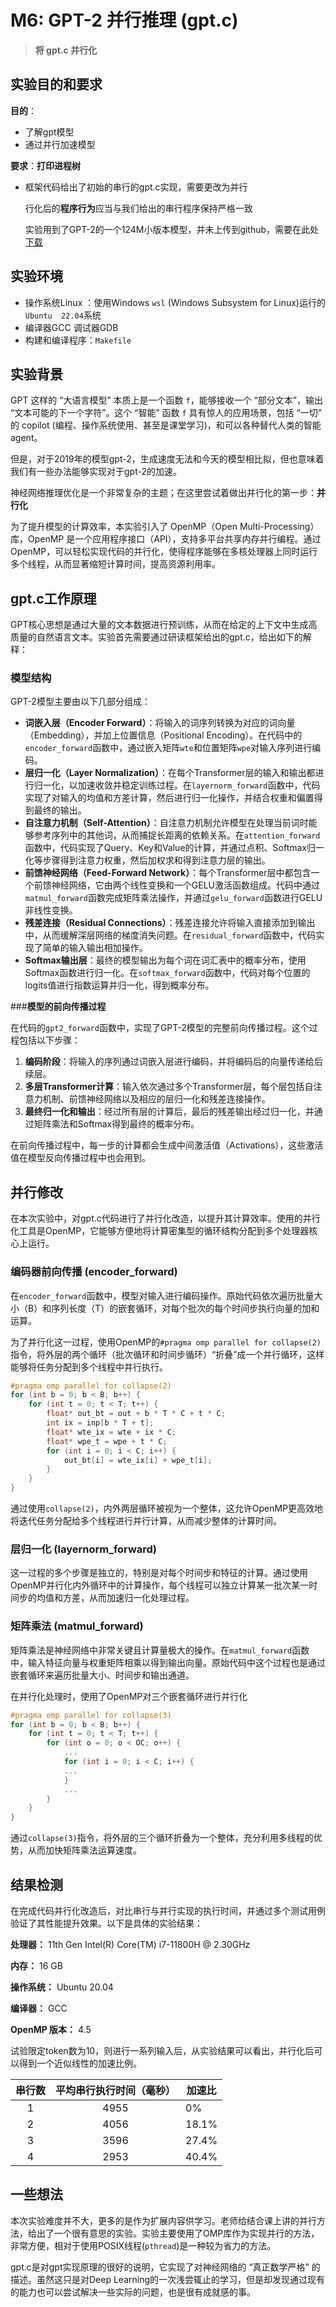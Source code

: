 # M6: GPT-2 并行推理 (gpt.c)

> **将 gpt.c 并行化**

## 实验目的和要求

**目的**：

- 了解gpt模型
- 通过并行加速模型

**要求**：**打印进程树**

- 框架代码给出了初始的串行的gpt.c实现，需要更改为并行

  行化后的**程序行为**应当与我们给出的串行程序保持严格一致

  实验用到了GPT-2的一个124M小版本模型，并未上传到github，需要在此处
  <a rel="noopener" target="_new" href="https://box.nju.edu.cn/f/da66441d8c6d48d6b848/">下载</a>​



## 实验环境

- 操作系统Linux ：使用Windows `wsl` (Windows Subsystem for Linux)运行的`Ubuntu  22.04`系统
- 编译器GCC  调试器GDB
- 构建和编译程序：`Makefile`





## 实验背景

GPT 这样的 “大语言模型” 本质上是一个函数 `f`，能够接收一个 “部分文本”，输出 “文本可能的下一个字符”。这个 “智能” 函数 `f` 具有惊人的应用场景，包括 “一切” 的 copilot (编程、操作系统使用、甚至是课堂学习)，和可以各种替代人类的智能 agent。

但是，对于2019年的模型gpt-2，生成速度无法和今天的模型相比拟，但也意味着我们有一些办法能够实现对于gpt-2的加速。

神经网络推理优化是一个非常复杂的主题；在这里尝试着做出并行化的第一步：**并行化**

为了提升模型的计算效率，本实验引入了 OpenMP（Open Multi-Processing）库，OpenMP 是一个应用程序接口（API），支持多平台共享内存并行编程。通过 OpenMP，可以轻松实现代码的并行化，使得程序能够在多核处理器上同时运行多个线程，从而显著缩短计算时间，提高资源利用率。



## gpt.c工作原理

GPT核心思想是通过大量的文本数据进行预训练，从而在给定的上下文中生成高质量的自然语言文本。实验首先需要通过研读框架给出的gpt.c，给出如下的解释：

### **模型结构**

GPT-2模型主要由以下几部分组成：

- **词嵌入层（Encoder Forward）**：将输入的词序列转换为对应的词向量（Embedding），并加上位置信息（Positional Encoding）。在代码中的`encoder_forward`函数中，通过嵌入矩阵`wte`和位置矩阵`wpe`对输入序列进行编码。
- **层归一化（Layer Normalization）**：在每个Transformer层的输入和输出都进行归一化，以加速收敛并稳定训练过程。在`layernorm_forward`函数中，代码实现了对输入的均值和方差计算，然后进行归一化操作，并结合权重和偏置得到最终的输出。
- **自注意力机制（Self-Attention）**：自注意力机制允许模型在处理当前词时能够参考序列中的其他词，从而捕捉长距离的依赖关系。在`attention_forward`函数中，代码实现了Query、Key和Value的计算，并通过点积、Softmax归一化等步骤得到注意力权重，然后加权求和得到注意力层的输出。
- **前馈神经网络（Feed-Forward Network）**：每个Transformer层中都包含一个前馈神经网络，它由两个线性变换和一个GELU激活函数组成。代码中通过`matmul_forward`函数完成矩阵乘法操作，并通过`gelu_forward`函数进行GELU非线性变换。
- **残差连接（Residual Connections）**：残差连接允许将输入直接添加到输出中，从而缓解深层网络的梯度消失问题。在`residual_forward`函数中，代码实现了简单的输入输出相加操作。
- **Softmax输出层**：最终的模型输出为每个词在词汇表中的概率分布，使用Softmax函数进行归一化。在`softmax_forward`函数中，代码对每个位置的logits值进行指数运算并归一化，得到概率分布。

###**模型的前向传播过程**

在代码的`gpt2_forward`函数中，实现了GPT-2模型的完整前向传播过程。这个过程包括以下步骤：

1. **编码阶段**：将输入的序列通过词嵌入层进行编码，并将编码后的向量传递给后续层。
2. **多层Transformer计算**：输入依次通过多个Transformer层，每个层包括自注意力机制、前馈神经网络以及相应的层归一化和残差连接操作。
3. **最终归一化和输出**：经过所有层的计算后，最后的残差输出经过归一化，并通过矩阵乘法和Softmax得到最终的概率分布。

在前向传播过程中，每一步的计算都会生成中间激活值（Activations），这些激活值在模型反向传播过程中也会用到。



## 并行修改

在本次实验中，对gpt.c代码进行了并行化改造，以提升其计算效率。使用的并行化工具是OpenMP，它能够方便地将计算密集型的循环结构分配到多个处理器核心上运行。

### 编码器前向传播 (encoder_forward)

在`encoder_forward`函数中，模型对输入进行编码操作。原始代码依次遍历批量大小（B）和序列长度（T）的嵌套循环，对每个批次的每个时间步执行向量的加和运算。

为了并行化这一过程，使用OpenMP的`#pragma omp parallel for collapse(2)`指令，将外层的两个循环（批次循环和时间步循环）“折叠”成一个并行循环，这样能够将任务分配到多个线程中并行执行。

~~~c
#pragma omp parallel for collapse(2)
for (int b = 0; b < B; b++) {
    for (int t = 0; t < T; t++) {
        float* out_bt = out + b * T * C + t * C;
        int ix = inp[b * T + t];
        float* wte_ix = wte + ix * C;
        float* wpe_t = wpe + t * C;
        for (int i = 0; i < C; i++) {
            out_bt[i] = wte_ix[i] + wpe_t[i];
        }
    }
}
~~~

通过使用`collapse(2)`，内外两层循环被视为一个整体，这允许OpenMP更高效地将迭代任务分配给多个线程进行并行计算，从而减少整体的计算时间。

### 层归一化 (layernorm_forward)

这一过程的多个步骤是独立的，特别是对每个时间步和特征的计算。通过使用OpenMP并行化内外循环中的计算操作，每个线程可以独立计算某一批次某一时间步的均值和方差，从而加速归一化处理过程。



### 矩阵乘法 (matmul_forward)

矩阵乘法是神经网络中非常关键且计算量极大的操作。在`matmul_forward`函数中，输入特征向量与权重矩阵相乘以得到输出向量。原始代码中这个过程也是通过嵌套循环来遍历批量大小、时间步和输出通道。

在并行化处理时，使用了OpenMP对三个嵌套循环进行并行化

~~~c
#pragma omp parallel for collapse(3)
for (int b = 0; b < B; b++) {
    for (int t = 0; t < T; t++) {
        for (int o = 0; o < OC; o++) {
			...
            for (int i = 0; i < C; i++) {
			...
            }
           	...
        }
    }
}
~~~

通过`collapse(3)`指令，将外层的三个循环折叠为一个整体，充分利用多线程的优势，从而加快矩阵乘法运算速度。




## 结果检测

在完成代码并行化改造后，对比串行与并行实现的执行时间，并通过多个测试用例验证了其性能提升效果。以下是具体的实验结果：

**处理器：** 11th Gen Intel(R) Core(TM) i7-11800H @ 2.30GHz

**内存：** 16 GB

**操作系统：** Ubuntu 20.04

**编译器：** GCC 

**OpenMP 版本：** 4.5

试验限定token数为10，则进行一系列输入后，从实验结果可以看出，并行化后可以得到一个近似线性的加速比例。

| 串行数 | 平均串行执行时间（毫秒） | 加速比 |
| :----: | :----------------------: | ------ |
|   1    |           4955           | 0%     |
|   2    |           4056           | 18.1%  |
|   3    |           3596           | 27.4%  |
|   4    |           2953           | 40.4%  |



## 一些想法

本次实验难度并不大，更多的是作为扩展内容供学习。老师给结合课上讲的并行方法，给出了一个很有意思的实验。实验主要使用了OMP库作为实现并行的方法，非常方便，相对于使用POSIX线程(`pthread`)是一种较为省力的方法。

gpt.c是对gpt实现原理的很好的说明，它实现了对神经网络的 “真正数学严格” 的描述。虽然这只是对Deep Learning的一次浅尝辄止的学习，但是却发现通过现有的能力也可以尝试解决一些实际的问题，也是很有成就感的事。










